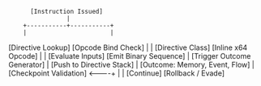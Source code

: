           [Instruction Issued]
                    |
        +-----------+-----------+
        |                       |
  [Directive Lookup]     [Opcode Bind Check]
        |                       |
  [Directive Class]         [Inline x64 Opcode]
        |                       |
  [Evaluate Inputs]        [Emit Binary Sequence]
        |
  [Trigger Outcome Generator]
        |
  [Push to Directive Stack]
        |
  [Outcome: Memory, Event, Flow]
        |
  [Checkpoint Validation] <----+
        |                     |
     [Continue]          [Rollback / Evade]
